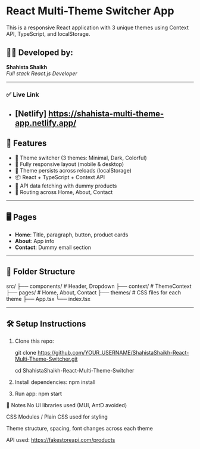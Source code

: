 # React Multi-Theme Switcher App

This is a responsive React application with 3 unique themes using Context API, TypeScript, and localStorage.

## 👩‍💻 Developed by:
**Shahista Shaikh**  
*Full stack React.js Developer*

---
### ✅ Live Link

- [Netlify]
  https://shahista-multi-theme-app.netlify.app/
  ---

## 🔧 Features

- 🔘 Theme switcher (3 themes: Minimal, Dark, Colorful)
- 📱 Fully responsive layout (mobile & desktop)
- 🎨 Theme persists across reloads (localStorage)
- 📦 React + TypeScript + Context API
- 🧠 API data fetching with dummy products
- 🔁 Routing across Home, About, Contact

---

## 🖥️ Pages

- **Home**: Title, paragraph, button, product cards
- **About**: App info
- **Contact**: Dummy email section

---

## 📂 Folder Structure
src/
├── components/ # Header, Dropdown
├── context/ # ThemeContext
├── pages/ # Home, About, Contact
├── themes/ # CSS files for each theme
├── App.tsx
└── index.tsx


---

## 🛠️ Setup Instructions

1. Clone this repo:
   
      git clone https://github.com/YOUR_USERNAME/ShahistaShaikh-React-Multi-Theme-Switcher.git
      
      cd ShahistaShaikh-React-Multi-Theme-Switcher

3. Install dependencies:
npm install

4. Run app:
npm start

📝 Notes
No UI libraries used (MUI, AntD avoided)

CSS Modules / Plain CSS used for styling

Theme structure, spacing, font changes across each theme

API used: https://fakestoreapi.com/products





